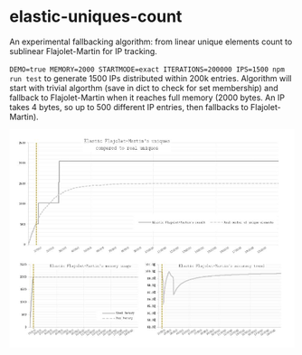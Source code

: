 # elastic-uniques-count
An experimental fallbacking algorithm: from linear unique elements count to sublinear Flajolet-Martin for IP tracking.

`DEMO=true MEMORY=2000 STARTMODE=exact ITERATIONS=200000 IPS=1500 npm run test` to generate 1500 IPs distributed within 200k entries. Algorithm will start with trivial algorthm (save in dict to check for set membership) and fallback to Flajolet-Martin when it reaches full memory (2000 bytes. An IP takes 4 bytes, so up to 500 different IP entries, then fallbacks to Flajolet-Martin). 

![A demo: execution compared with real results](output/flajomartin.JPG?raw=true "Demo")

